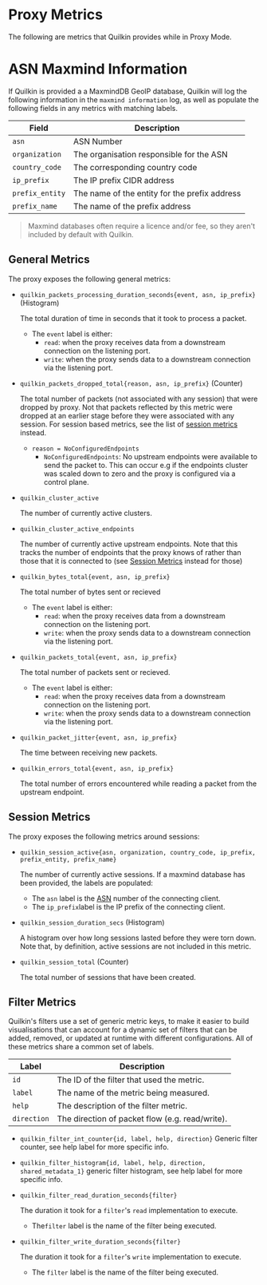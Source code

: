 # Proxy Metrics

The following are metrics that Quilkin provides while in Proxy Mode.

# ASN Maxmind Information

If Quilkin is provided a a MaxmindDB GeoIP database, Quilkin will log the
following information in the `maxmind information` log, as well as populate
the following fields in any metrics with matching labels.

| Field           | Description                                   |
|-----------------|-----------------------------------------------|
| `asn`           | ASN Number                                    |
| `organization`  | The organisation responsible for the ASN      |
| `country_code`  | The corresponding country code                |
| `ip_prefix`     | The IP prefix CIDR address                    |
| `prefix_entity` | The name of the entity for the prefix address |
| `prefix_name`   | The name of the prefix address                |

> Maxmind databases often require a licence and/or fee, so they aren't included
> by default with Quilkin.

## General Metrics

The proxy exposes the following general metrics:

* `quilkin_packets_processing_duration_seconds{event, asn, ip_prefix}` (Histogram)

  The total duration of time in seconds that it took to process a packet.
    * The `event` label is either:
        * `read`: when the proxy receives data from a downstream connection on the listening port.
        * `write`: when the proxy sends data to a downstream connection via the listening port.

* `quilkin_packets_dropped_total{reason, asn, ip_prefix}` (Counter)

  The total number of packets (not associated with any session) that were dropped by proxy.
  Not that packets reflected by this metric were dropped at an earlier stage before they were associated with any session. For session based metrics, see the list of [session metrics][session-metrics] instead.
    * `reason = NoConfiguredEndpoints`
        * `NoConfiguredEndpoints`: No upstream endpoints were available to send the packet to. This can occur e.g if the endpoints cluster was scaled down to zero and the proxy is configured via a control plane.

* `quilkin_cluster_active`

  The number of currently active clusters.

* `quilkin_cluster_active_endpoints`

  The number of currently active upstream endpoints. Note that this tracks the number of endpoints that the proxy
  knows of rather than those that it is connected to (see [Session Metrics][session-metrics] instead for those)

* `quilkin_bytes_total{event, asn, ip_prefix}`

   The total number of bytes sent or recieved
  * The `event` label is either:
    * `read`: when the proxy receives data from a downstream connection on the listening port.
    * `write`: when the proxy sends data to a downstream connection via the listening port.

* `quilkin_packets_total{event, asn, ip_prefix}`

  The total number of packets sent or recieved.
  * The `event` label is either:
    * `read`: when the proxy receives data from a downstream connection on the listening port.
    * `write`: when the proxy sends data to a downstream connection via the listening port.

* `quilkin_packet_jitter{event, asn, ip_prefix}`

  The time between receiving new packets.

* `quilkin_errors_total{event, asn, ip_prefix}`

  The total number of errors encountered while reading a packet from the upstream endpoint.

## Session Metrics

The proxy exposes the following metrics around sessions:

* `quilkin_session_active{asn, organization, country_code, ip_prefix, prefix_entity, prefix_name}`

  The number of currently active sessions. If a maxmind database has been
  provided, the labels are populated:
  * The `asn` label is the [ASN](https://en.wikipedia.org/wiki/Autonomous_system_(Internet)) number of the connecting
    client.
  * The `ip_prefix`label is the IP prefix of the connecting client.

* `quilkin_session_duration_secs` (Histogram)

  A histogram over how long sessions lasted before they were torn down. Note that, by definition, active sessions are not included in this metric.

* `quilkin_session_total` (Counter)

  The total number of sessions that have been created.

## Filter Metrics
Quilkin's filters use a set of generic metric keys, to make it easier to build visualisations that can account for
a dynamic set of filters that can be added, removed, or updated at runtime with different configurations. All of
these metrics share a common set of labels.

| Label | Description |
|-------|-------------|
| `id` | The ID of the filter that used the metric. |
| `label` | The name of the metric being measured. |
| `help` | The description of the filter metric. |
| `direction` | The direction of packet flow (e.g. read/write). |

* `quilkin_filter_int_counter{id, label, help, direction}`
  Generic filter counter, see help label for more specific info.

* `quilkin_filter_histogram{id, label, help, direction, shared_metadata_1}`
  generic filter histogram, see help label for more specific info.

* `quilkin_filter_read_duration_seconds{filter}`

  The duration it took for a `filter`'s `read` implementation to execute.
  * The`filter` label is the name of the filter being executed.

* `quilkin_filter_write_duration_seconds{filter}`

  The duration it took for a `filter`'s `write` implementation to execute.
  * The `filter` label is the name of the filter being executed.

[session-metrics]: #session-metrics
